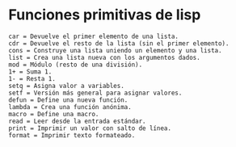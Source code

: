 # Funciones primitivas de lisp

    car = Devuelve el primer elemento de una lista.
    cdr = Devuelve el resto de la lista (sin el primer elemento).
    cons = Construye una lista uniendo un elemento y una lista.
    list = Crea una lista nueva con los argumentos dados.
    mod = Módulo (resto de una división).
    1+ = Suma 1.
    1- = Resta 1.
    setq = Asigna valor a variables.
    setf = Versión más general para asignar valores.
    defun = Define una nueva función.
    lambda = Crea una función anónima.
    macro = Define una macro.
    read = Leer desde la entrada estándar.
    print = Imprimir un valor con salto de línea.
    format = Imprimir texto formateado.
